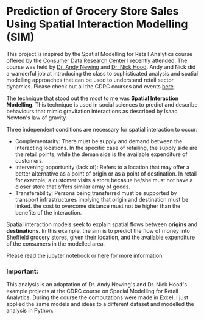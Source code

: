 # Prediction of Grocery Store Sales Using Spatial Interaction Modelling (SIM)

This project is inspired by the Spatial Modelling for Retail Analytics course offered by the 
[Consumer Data Research Center](https://www.cdrc.ac.uk) I recently attended. The course was held by [Dr. Andy Newing](https://environment.leeds.ac.uk/geography/staff/1081/dr-andy-newing) and [Dr. Nick Hood](https://environment.leeds.ac.uk/geography/staff/1051/dr-nick-hood). Andy and Nick did a wanderful job at introducing the class to sophisticated analysis and spatial modelling approaches that can be used to understand retail sector dynamics. Please check out all the CDRC courses and events [here](https://www.cdrc.ac.uk/events).

The technique that stood out the most to me was **Spatial Interaction Modelling**. This technique is used in social sciences to predict and describe behaviours that mimic gravitation interactions as described by Isaac Newton's law of gravity. 

Three independent conditions are necessary for spatial interaction to occur: 
* Complementarity: There must be supply and demand between the interacting locations. In the specific case of retailing, the supply side are the retail points, while the deman side is the available expenditure of customers. 
* Intervening opportunity (lack of): Refers to a location that may offer a better alternative as a point of origin or as a point of destination. In retail for example, a customer visits a store becasue he/she must not have a closer store that offers similar array of goods. 
* Transferability: Persons being transferred must be supported by transport infrastructures implying that origin and destination must be linked. the cost to overcome distance must not be higher than the benefits of the interaction. 

Spatial interaction models seek to explain spatial flows between **origins** and **destinations**. In this example, the aim is to predict the flow of money into Sheffield grocery stores, given their location, and the available expenditure of the consumers in the modelled area. 

Please read the jupyter notebook or [here](https://gioiacopini.github.io/Prediction%20of%20Grocery%20Store%20Sales%20Using%20SIM%20(Spatial%20Interaction%20Modelling).html) for more information.

### Important:
This analysis is an adaptation of Dr. Andy Newing's and Dr. Nick Hood's example projects at the CDRC course on Spacial Modelling for Retail Analytics. During the course the computations were made in Excel, I just applied the same models and ideas to a different dataset and modelled the analysis in Python.
